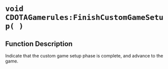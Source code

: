 # `void CDOTAGamerules:FinishCustomGameSetup( )`
## Function Description
Indicate that the custom game setup phase is complete, and advance to the game.
